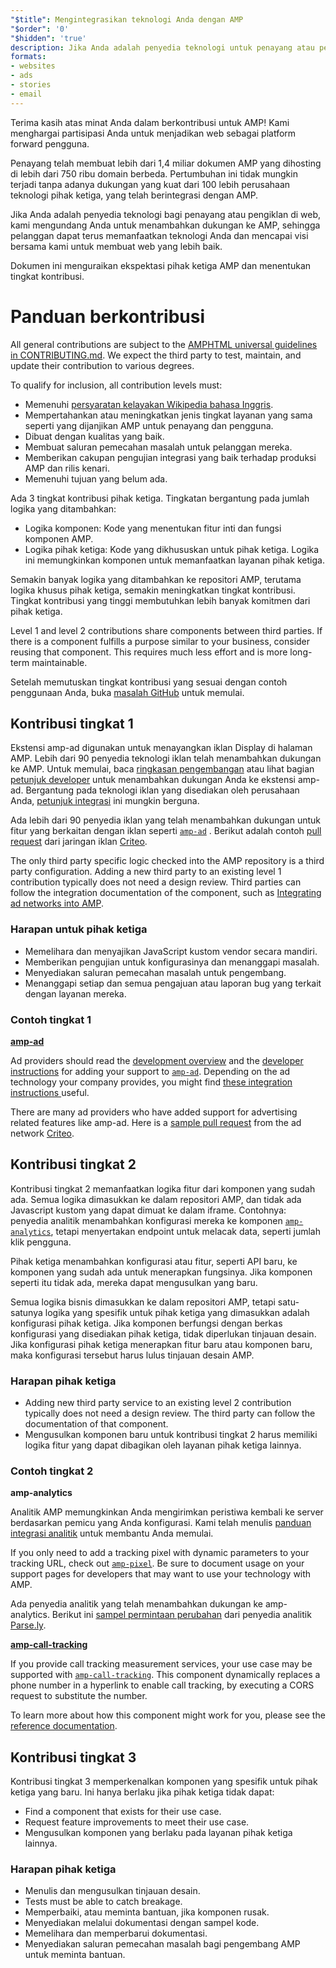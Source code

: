 ```yaml
---
"$title": Mengintegrasikan teknologi Anda dengan AMP
"$order": '0'
"$hidden": 'true'
description: Jika Anda adalah penyedia teknologi untuk penayang atau pengiklan di web, kami mengundang Anda untuk menambahkan dukungan ke AMP sehingga pelanggan Anda dapat terus memanfaatkan teknologi Anda dan ....
formats:
- websites
- ads
- stories
- email
---
```


Terima kasih atas minat Anda dalam berkontribusi untuk AMP! Kami menghargai partisipasi Anda untuk menjadikan web sebagai platform forward pengguna.

Penayang telah membuat lebih dari 1,4 miliar dokumen AMP yang dihosting di lebih dari 750 ribu domain berbeda. Pertumbuhan ini tidak mungkin terjadi tanpa adanya dukungan yang kuat dari 100 lebih perusahaan teknologi pihak ketiga, yang telah berintegrasi dengan AMP.

Jika Anda adalah penyedia teknologi bagi penayang atau pengiklan di web, kami mengundang Anda untuk menambahkan dukungan ke AMP, sehingga pelanggan dapat terus memanfaatkan teknologi Anda dan mencapai visi bersama kami untuk membuat web yang lebih baik.

Dokumen ini menguraikan ekspektasi pihak ketiga AMP dan menentukan tingkat kontribusi.

# Panduan berkontribusi

All general contributions are subject to the [AMPHTML universal guidelines in CONTRIBUTING.md](https://github.com/ampproject/amphtml/blob/master/CONTRIBUTING.md). We expect the third party to test, maintain, and update their contribution to various degrees.

To qualify for inclusion, all contribution levels must:

- Memenuhi [persyaratan kelayakan Wikipedia bahasa Inggris](https://en.wikipedia.org/wiki/Wikipedia:Notability).
- Mempertahankan atau meningkatkan jenis tingkat layanan yang sama seperti yang dijanjikan AMP untuk penayang dan pengguna.
- Dibuat dengan kualitas yang baik.
- Membuat saluran pemecahan masalah untuk pelanggan mereka.
- Memberikan cakupan pengujian integrasi yang baik terhadap produksi AMP dan rilis kenari.
- Memenuhi tujuan yang belum ada.

Ada 3 tingkat kontribusi pihak ketiga. Tingkatan bergantung pada jumlah logika yang ditambahkan:

- Logika komponen: Kode yang menentukan fitur inti dan fungsi komponen AMP.
- Logika pihak ketiga: Kode yang dikhususkan untuk pihak ketiga. Logika ini memungkinkan komponen untuk memanfaatkan layanan pihak ketiga.

Semakin banyak logika yang ditambahkan ke repositori AMP, terutama logika khusus pihak ketiga, semakin meningkatkan tingkat kontribusi. Tingkat kontribusi yang tinggi membutuhkan lebih banyak komitmen dari pihak ketiga.

Level 1 and level 2 contributions share components between third parties. If there is a component fulfills a purpose similar to your business, consider reusing that component. This requires much less effort and is more long-term maintainable.

Setelah memutuskan tingkat kontribusi yang sesuai dengan contoh penggunaan Anda, buka [masalah GitHub](https://github.com/ampproject/amphtml/issues/new) untuk memulai.

## Kontribusi tingkat 1

Ekstensi amp-ad digunakan untuk menayangkan iklan Display di halaman AMP. Lebih dari 90 penyedia teknologi iklan telah menambahkan dukungan ke AMP.  Untuk memulai, baca [ringkasan pengembangan](https://github.com/ampproject/amphtml/tree/master/ads#overview) atau lihat bagian [petunjuk developer](https://github.com/ampproject/amphtml/tree/master/ads#developer-guidelines-for-a-pull-request) untuk menambahkan dukungan Anda ke ekstensi amp-ad. Bergantung pada teknologi iklan yang disediakan oleh perusahaan Anda, [petunjuk integrasi](ad-integration-guide.md) ini mungkin berguna.

Ada lebih dari 90 penyedia iklan yang telah menambahkan dukungan untuk fitur yang berkaitan dengan iklan seperti [`amp-ad`](../../../components/reference/amp-ad.md) . Berikut adalah contoh [pull request](https://github.com/ampproject/amphtml/pull/2299) dari jaringan iklan [Criteo](https://github.com/ampproject/amphtml/blob/master/ads/criteo.md).

The only third party specific logic checked into the AMP repository is a third party configuration. Adding a new third party to an existing level 1 contribution typically does not need a design review. Third parties can follow the integration documentation of the component, such as [Integrating ad networks into AMP](https://github.com/ampproject/amphtml/blob/master/ads/README.md).

### Harapan untuk pihak ketiga

- Memelihara dan menyajikan JavaScript kustom vendor secara mandiri.
- Memberikan pengujian untuk konfigurasinya dan menanggapi masalah.
- Menyediakan saluran pemecahan masalah untuk pengembang.
- Menanggapi setiap dan semua pengajuan atau laporan bug yang terkait dengan layanan mereka.

### Contoh tingkat 1

[**amp-ad**](../../../components/reference/amp-ad.md)

Ad providers should read the [development overview](https://github.com/ampproject/amphtml/tree/master/ads#overview) and the [developer instructions](https://github.com/ampproject/amphtml/tree/master/ads#developer-guidelines-for-a-pull-request) for adding your support to [`amp-ad`](../../../components/reference/amp-ad.md). Depending on the ad technology your company provides, you might find [these integration instructions ](/content/amp-dev/documentation/guides-and-tutorials/contribute/vendor-contributions/ad-integration-guide.md?format=ads)useful.

There are many ad providers who have added support for advertising related features like amp-ad. Here is a [sample pull request](https://github.com/ampproject/amphtml/pull/2299) from the ad network [Criteo](https://github.com/ampproject/amphtml/blob/master/ads/criteo.md).

## Kontribusi tingkat 2

Kontribusi tingkat 2 memanfaatkan logika fitur dari komponen yang sudah ada. Semua logika dimasukkan ke dalam repositori AMP, dan tidak ada Javascript kustom yang dapat dimuat ke dalam iframe. Contohnya: penyedia analitik menambahkan konfigurasi mereka ke komponen [`amp-analytics`](../../../components/reference/amp-analytics.md), tetapi menyertakan endpoint untuk melacak data, seperti jumlah klik pengguna.

Pihak ketiga menambahkan konfigurasi atau fitur, seperti API baru, ke komponen yang sudah ada untuk menerapkan fungsinya. Jika komponen seperti itu tidak ada, mereka dapat mengusulkan yang baru.

Semua logika bisnis dimasukkan ke dalam repositori AMP, tetapi satu-satunya logika yang spesifik untuk pihak ketiga yang dimasukkan adalah konfigurasi pihak ketiga. Jika komponen berfungsi dengan berkas konfigurasi yang disediakan pihak ketiga, tidak diperlukan tinjauan desain. Jika konfigurasi pihak ketiga menerapkan fitur baru atau komponen baru, maka konfigurasi tersebut harus lulus tinjauan desain AMP.

### Harapan pihak ketiga

- Adding new third party service to an existing level 2 contribution typically does not need a design review. The third party can follow the documentation of that component.
- Mengusulkan komponen baru untuk kontribusi tingkat 2 harus memiliki logika fitur yang dapat dibagikan oleh layanan pihak ketiga lainnya.

### Contoh tingkat 2

[**<a>amp-analytics</a>**](../../../components/reference/amp-analytics.md)

Analitik AMP memungkinkan Anda mengirimkan peristiwa kembali ke server berdasarkan pemicu yang Anda konfigurasi. Kami telah menulis [panduan integrasi analitik](../../optimize-measure/configure-analytics/index.md) untuk membantu Anda memulai.

If you only need to add a tracking pixel with dynamic parameters to your tracking URL, check out [`amp-pixel`](../../../components/reference/amp-pixel.md). Be sure to document usage on your support pages for developers that may want to use your technology with AMP.

Ada penyedia analitik yang telah menambahkan dukungan ke amp-analytics. Berikut ini [sampel permintaan perubahan](https://github.com/ampproject/amphtml/pull/1595) dari penyedia analitik [Parse.ly](https://www.parsely.com/help/integration/google-amp/).

[**amp-call-tracking**](../../../components/reference/amp-call-tracking.md)

If you provide call tracking measurement services, your use case may be supported with [`amp-call-tracking`](../../../components/reference/amp-call-tracking.md). This component dynamically replaces a phone number in a hyperlink to enable call tracking, by executing a CORS request to substitute the number.

To learn more about how this component might work for you, please see the [reference documentation](../../../components/reference/amp-call-tracking.md).

## Kontribusi tingkat 3

Kontribusi tingkat 3 memperkenalkan komponen yang spesifik untuk pihak ketiga yang baru. Ini hanya berlaku jika pihak ketiga tidak dapat:

- Find a component that exists for their use case.
- Request feature improvements to meet their use case.
- Mengusulkan komponen yang berlaku pada layanan pihak ketiga lainnya.

### Harapan pihak ketiga

- Menulis dan mengusulkan tinjauan desain.
- Tests must be able to catch breakage.
- Memperbaiki, atau meminta bantuan, jika komponen rusak.
- Menyediakan melalui dokumentasi dengan sampel kode.
- Memelihara dan memperbarui dokumentasi.
- Menyediakan saluran pemecahan masalah bagi pengembang AMP untuk meminta bantuan.
